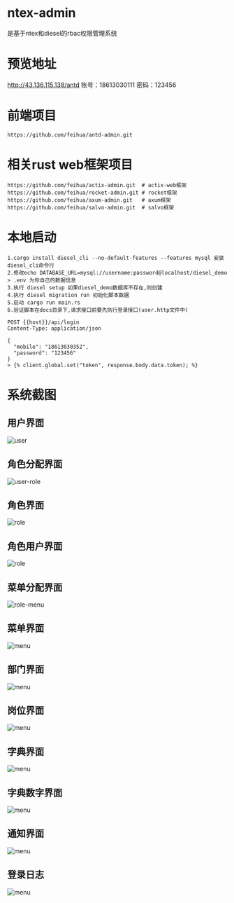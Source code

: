 # ntex-admin

是基于ntex和diesel的rbac权限管理系统

# 预览地址

http://43.136.115.138/antd 账号：18613030111 密码：123456


# 前端项目

```
https://github.com/feihua/antd-admin.git
```

# 相关rust web框架项目

```
https://github.com/feihua/actix-admin.git  # actix-web框架
https://github.com/feihua/rocket-admin.git # rocket框架
https://github.com/feihua/axum-admin.git   # axum框架
https://github.com/feihua/salvo-admin.git  # salvo框架
```


# 本地启动

```
1.cargo install diesel_cli --no-default-features --features mysql 安装diesel_cli命令行
2.修改echo DATABASE_URL=mysql://username:password@localhost/diesel_demo > .env 为你自己的数据信息
3.执行 diesel setup 如果diesel_demo数据库不存在,则创建
4.执行 diesel migration run 初始化脚本数据
5.启动 cargo run main.rs
6.验证脚本在docs目录下,请求接口前要先执行登录接口(user.http文件中)

POST {{host}}/api/login
Content-Type: application/json

{
  "mobile": "18613030352",
  "password": "123456"
}
> {% client.global.set("token", response.body.data.token); %}

```

# 系统截图

## 用户界面

![user](docs/images/user.jpg)

## 角色分配界面

![user-role](docs/images/user_role.jpg)

## 角色界面

![role](docs/images/role.jpg)

## 角色用户界面

![role](docs/images/role_user.jpg)

## 菜单分配界面

![role-menu](docs/images/role_menu.jpg)

## 菜单界面

![menu](docs/images/menu.jpg)

## 部门界面

![menu](docs/images/dept.jpg)

## 岗位界面

![menu](docs/images/post.jpg)

## 字典界面

![menu](docs/images/dict.jpg)

## 字典数字界面

![menu](docs/images/dict_data.jpg)

## 通知界面

![menu](docs/images/notice.jpg)

## 登录日志

![menu](docs/images/login_log.jpg)